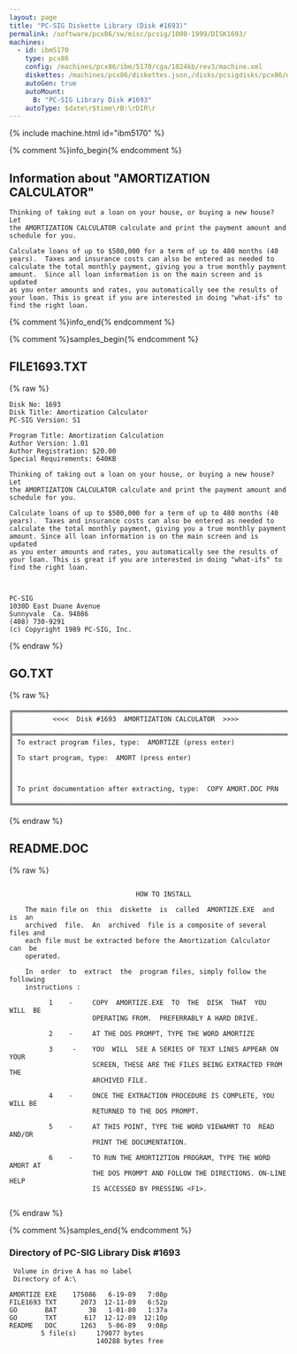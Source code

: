 ```yaml
---
layout: page
title: "PC-SIG Diskette Library (Disk #1693)"
permalink: /software/pcx86/sw/misc/pcsig/1000-1999/DISK1693/
machines:
  - id: ibm5170
    type: pcx86
    config: /machines/pcx86/ibm/5170/cga/1024kb/rev3/machine.xml
    diskettes: /machines/pcx86/diskettes.json,/disks/pcsigdisks/pcx86/diskettes.json
    autoGen: true
    autoMount:
      B: "PC-SIG Library Disk #1693"
    autoType: $date\r$time\rB:\rDIR\r
---
```


{% include machine.html id="ibm5170" %}

{% comment %}info_begin{% endcomment %}

## Information about "AMORTIZATION CALCULATOR"

    Thinking of taking out a loan on your house, or buying a new house?  Let
    the AMORTIZATION CALCULATOR calculate and print the payment amount and
    schedule for you.
    
    Calculate loans of up to $500,000 for a term of up to 480 months (40
    years).  Taxes and insurance costs can also be entered as needed to
    calculate the total monthly payment, giving you a true monthly payment
    amount.  Since all loan information is on the main screen and is
    updated
    as you enter amounts and rates, you automatically see the results of
    your loan. This is great if you are interested in doing "what-ifs" to
    find the right loan.
{% comment %}info_end{% endcomment %}

{% comment %}samples_begin{% endcomment %}

## FILE1693.TXT

{% raw %}
```
Disk No: 1693                                                           
Disk Title: Amortization Calculator                                     
PC-SIG Version: S1                                                      
                                                                        
Program Title: Amortization Calculation                                 
Author Version: 1.01                                                    
Author Registration: $20.00                                             
Special Requirements: 640KB                                             
                                                                        
Thinking of taking out a loan on your house, or buying a new house?  Let
the AMORTIZATION CALCULATOR calculate and print the payment amount and  
schedule for you.                                                       
                                                                        
Calculate loans of up to $500,000 for a term of up to 480 months (40    
years).  Taxes and insurance costs can also be entered as needed to     
calculate the total monthly payment, giving you a true monthly payment  
amount. Since all loan information is on the main screen and is updated 
as you enter amounts and rates, you automatically see the results of    
your loan. This is great if you are interested in doing "what-ifs" to   
find the right loan.                                                    
                                                                        
                                                                        
                                                                        
PC-SIG                                                                  
1030D East Duane Avenue                                                 
Sunnyvale  Ca. 94086                                                    
(408) 730-9291                                                          
(c) Copyright 1989 PC-SIG, Inc.                                         
```
{% endraw %}

## GO.TXT

{% raw %}
```
╔═════════════════════════════════════════════════════════════════════════╗
║          <<<<  Disk #1693  AMORTIZATION CALCULATOR  >>>>                ║
╠═════════════════════════════════════════════════════════════════════════╣
║ To extract program files, type:  AMORTIZE (press enter)                 ║
║ To start program, type:  AMORT (press enter)                            ║
║                                                                         ║
║ To print documentation after extracting, type:  COPY AMORT.DOC PRN      ║
╚═════════════════════════════════════════════════════════════════════════╝
```
{% endraw %}

## README.DOC

{% raw %}
```

                                HOW TO INSTALL

    The main file on  this  diskette  is  called  AMORTIZE.EXE  and  is  an
    archived  file.  An  archived  file is a composite of several files and
    each file must be extracted before the Amortization Calculator  can  be
    operated.

    In  order  to  extract  the  program files, simply follow the following
    instructions :

          1    -     COPY  AMORTIZE.EXE  TO  THE  DISK  THAT  YOU  WILL  BE
                     OPERATING FROM.  PREFERRABLY A HARD DRIVE.

          2    -     AT THE DOS PROMPT, TYPE THE WORD AMORTIZE

          3     -    YOU  WILL  SEE A SERIES OF TEXT LINES APPEAR ON YOUR
                     SCREEN, THESE ARE THE FILES BEING EXTRACTED FROM THE
                     ARCHIVED FILE.

          4    -     ONCE THE EXTRACTION PROCEDURE IS COMPLETE, YOU WILL BE
                     RETURNED TO THE DOS PROMPT.

          5    -     AT THIS POINT, TYPE THE WORD VIEWAMRT TO  READ  AND/OR
                     PRINT THE DOCUMENTATION.

          6    -     TO RUN THE AMORTIZTION PROGRAM, TYPE THE WORD AMORT AT
                     THE DOS PROMPT AND FOLLOW THE DIRECTIONS. ON-LINE HELP
                     IS ACCESSED BY PRESSING <F1>.


```
{% endraw %}

{% comment %}samples_end{% endcomment %}

### Directory of PC-SIG Library Disk #1693

     Volume in drive A has no label
     Directory of A:\

    AMORTIZE EXE    175086   6-19-89   7:08p
    FILE1693 TXT      2073  12-11-89   6:52p
    GO       BAT        38   1-01-80   1:37a
    GO       TXT       617  12-12-89  12:10p
    README   DOC      1263   5-06-89   9:08p
            5 file(s)     179077 bytes
                          140288 bytes free
